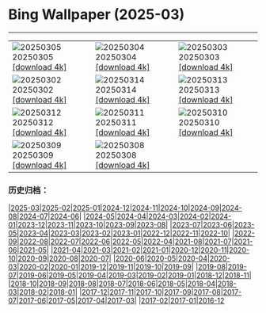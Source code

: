 # Bing Wallpaper (2025-03)
**************

<table><tr><td><img src="https://www.bing.com/th?id=OHR.SuratThani_EN-IN8229875017_1920x1080.jpg" alt="20250305"> 20250305 <a href="https://www.bing.com/th?id=OHR.SuratThani_EN-IN8229875017_UHD.jpg">[download 4k]</a></td><td><img src="https://www.bing.com/th?id=OHR.CharminarInterior_EN-IN8277108319_1920x1080.jpg" alt="20250304"> 20250304 <a href="https://www.bing.com/th?id=OHR.CharminarInterior_EN-IN8277108319_UHD.jpg">[download 4k]</a></td><td><img src="https://www.bing.com/th?id=OHR.HornbillPair_EN-IN8859837972_1920x1080.jpg" alt="20250303"> 20250303 <a href="https://www.bing.com/th?id=OHR.HornbillPair_EN-IN8859837972_UHD.jpg">[download 4k]</a></td></tr><tr><td><img src="https://www.bing.com/th?id=OHR.EucalyptusForest_EN-IN9152358934_1920x1080.jpg" alt="20250302"> 20250302 <a href="https://www.bing.com/th?id=OHR.EucalyptusForest_EN-IN9152358934_UHD.jpg">[download 4k]</a></td><td><img src="https://www.bing.com/th?id=OHR.ForumRomanum_EN-IN5328883568_1920x1080.jpg" alt="20250314"> 20250314 <a href="https://www.bing.com/th?id=OHR.ForumRomanum_EN-IN5328883568_UHD.jpg">[download 4k]</a></td><td><img src="https://www.bing.com/th?id=OHR.NandgaonHoli_EN-IN5066984939_1920x1080.jpg" alt="20250313"> 20250313 <a href="https://www.bing.com/th?id=OHR.NandgaonHoli_EN-IN5066984939_UHD.jpg">[download 4k]</a></td></tr><tr><td><img src="https://www.bing.com/th?id=OHR.GalapagosIguana_EN-IN4738596346_1920x1080.jpg" alt="20250312"> 20250312 <a href="https://www.bing.com/th?id=OHR.GalapagosIguana_EN-IN4738596346_UHD.jpg">[download 4k]</a></td><td><img src="https://www.bing.com/th?id=OHR.ChateauLoire_EN-IN9263169770_1920x1080.jpg" alt="20250311"> 20250311 <a href="https://www.bing.com/th?id=OHR.ChateauLoire_EN-IN9263169770_UHD.jpg">[download 4k]</a></td><td><img src="https://www.bing.com/th?id=OHR.NusaPenida_EN-IN9109539452_1920x1080.jpg" alt="20250310"> 20250310 <a href="https://www.bing.com/th?id=OHR.NusaPenida_EN-IN9109539452_UHD.jpg">[download 4k]</a></td></tr><tr><td><img src="https://www.bing.com/th?id=OHR.NappingLion_EN-IN8916779409_1920x1080.jpg" alt="20250309"> 20250309 <a href="https://www.bing.com/th?id=OHR.NappingLion_EN-IN8916779409_UHD.jpg">[download 4k]</a></td><td><img src="https://www.bing.com/th?id=OHR.KedarkanthaSummit_EN-IN0550105745_1920x1080.jpg" alt="20250308"> 20250308 <a href="https://www.bing.com/th?id=OHR.KedarkanthaSummit_EN-IN0550105745_UHD.jpg">[download 4k]</a></td><td></td></tr></table>

### 历史归档：

|[2025-03](/2025-03.md)|[2025-02](/../2025-02/2025-02.md)|[2025-01](/../2025-01/2025-01.md)|[2024-12](/../2024-12/2024-12.md)|[2024-11](/../2024-11/2024-11.md)|[2024-10](/../2024-10/2024-10.md)|[2024-09](/../2024-09/2024-09.md)|[2024-08](/../2024-08/2024-08.md)|[2024-07](/../2024-07/2024-07.md)|[2024-06](/../2024-06/2024-06.md)|
|[2024-05](/../2024-05/2024-05.md)|[2024-04](/../2024-04/2024-04.md)|[2024-03](/../2024-03/2024-03.md)|[2024-02](/../2024-02/2024-02.md)|[2024-01](/../2024-01/2024-01.md)|[2023-12](/../2023-12/2023-12.md)|[2023-11](/../2023-11/2023-11.md)|[2023-10](/../2023-10/2023-10.md)|[2023-09](/../2023-09/2023-09.md)|[2023-08](/../2023-08/2023-08.md)|
|[2023-07](/../2023-07/2023-07.md)|[2023-06](/../2023-06/2023-06.md)|[2023-05](/../2023-05/2023-05.md)|[2023-04](/../2023-04/2023-04.md)|[2023-03](/../2023-03/2023-03.md)|[2023-02](/../2023-02/2023-02.md)|[2023-01](/../2023-01/2023-01.md)|[2022-12](/../2022-12/2022-12.md)|[2022-11](/../2022-11/2022-11.md)|[2022-10](/../2022-10/2022-10.md)|
|[2022-09](/../2022-09/2022-09.md)|[2022-08](/../2022-08/2022-08.md)|[2022-07](/../2022-07/2022-07.md)|[2022-06](/../2022-06/2022-06.md)|[2022-05](/../2022-05/2022-05.md)|[2022-04](/../2022-04/2022-04.md)|[2021-08](/../2021-08/2021-08.md)|[2021-07](/../2021-07/2021-07.md)|[2021-06](/../2021-06/2021-06.md)|[2021-05](/../2021-05/2021-05.md)|
|[2021-04](/../2021-04/2021-04.md)|[2021-03](/../2021-03/2021-03.md)|[2021-02](/../2021-02/2021-02.md)|[2021-01](/../2021-01/2021-01.md)|[2020-12](/../2020-12/2020-12.md)|[2020-11](/../2020-11/2020-11.md)|[2020-10](/../2020-10/2020-10.md)|[2020-09](/../2020-09/2020-09.md)|[2020-08](/../2020-08/2020-08.md)|[2020-07](/../2020-07/2020-07.md)|
|[2020-06](/../2020-06/2020-06.md)|[2020-05](/../2020-05/2020-05.md)|[2020-04](/../2020-04/2020-04.md)|[2020-03](/../2020-03/2020-03.md)|[2020-02](/../2020-02/2020-02.md)|[2020-01](/../2020-01/2020-01.md)|[2019-12](/../2019-12/2019-12.md)|[2019-11](/../2019-11/2019-11.md)|[2019-10](/../2019-10/2019-10.md)|[2019-09](/../2019-09/2019-09.md)|
|[2019-08](/../2019-08/2019-08.md)|[2019-07](/../2019-07/2019-07.md)|[2019-06](/../2019-06/2019-06.md)|[2019-05](/../2019-05/2019-05.md)|[2019-04](/../2019-04/2019-04.md)|[2019-03](/../2019-03/2019-03.md)|[2019-02](/../2019-02/2019-02.md)|[2019-01](/../2019-01/2019-01.md)|[2018-12](/../2018-12/2018-12.md)|[2018-11](/../2018-11/2018-11.md)|
|[2018-10](/../2018-10/2018-10.md)|[2018-09](/../2018-09/2018-09.md)|[2018-08](/../2018-08/2018-08.md)|[2018-07](/../2018-07/2018-07.md)|[2018-06](/../2018-06/2018-06.md)|[2018-05](/../2018-05/2018-05.md)|[2018-04](/../2018-04/2018-04.md)|[2018-03](/../2018-03/2018-03.md)|[2018-02](/../2018-02/2018-02.md)|[2018-01](/../2018-01/2018-01.md)|
|[2017-12](/../2017-12/2017-12.md)|[2017-11](/../2017-11/2017-11.md)|[2017-10](/../2017-10/2017-10.md)|[2017-09](/../2017-09/2017-09.md)|[2017-08](/../2017-08/2017-08.md)|[2017-07](/../2017-07/2017-07.md)|[2017-06](/../2017-06/2017-06.md)|[2017-05](/../2017-05/2017-05.md)|[2017-04](/../2017-04/2017-04.md)|[2017-03](/../2017-03/2017-03.md)|
|[2017-02](/../2017-02/2017-02.md)|[2017-01](/../2017-01/2017-01.md)|[2016-12](/../2016-12/2016-12.md)
